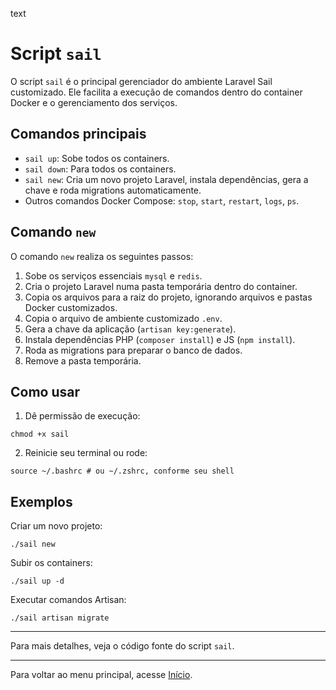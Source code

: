 text
# Script `sail`

O script `sail` é o principal gerenciador do ambiente Laravel Sail customizado. Ele facilita a execução de comandos dentro do container Docker e o gerenciamento dos serviços.

## Comandos principais

- `sail up`: Sobe todos os containers.
- `sail down`: Para todos os containers.
- `sail new`: Cria um novo projeto Laravel, instala dependências, gera a chave e roda migrations automaticamente.
- Outros comandos Docker Compose: `stop`, `start`, `restart`, `logs`, `ps`.

## Comando `new`

O comando `new` realiza os seguintes passos:

1. Sobe os serviços essenciais `mysql` e `redis`.
2. Cria o projeto Laravel numa pasta temporária dentro do container.
3. Copia os arquivos para a raiz do projeto, ignorando arquivos e pastas Docker customizados.
4. Copia o arquivo de ambiente customizado `.env`.
5. Gera a chave da aplicação (`artisan key:generate`).
6. Instala dependências PHP (`composer install`) e JS (`npm install`).
7. Roda as migrations para preparar o banco de dados.
8. Remove a pasta temporária.

## Como usar

1. Dê permissão de execução:

```shell
chmod +x sail
```

2. Reinicie seu terminal ou rode:
```shell
source ~/.bashrc # ou ~/.zshrc, conforme seu shell
```

## Exemplos

Criar um novo projeto:

```shell
./sail new
```

Subir os containers:

```shell
./sail up -d
```

Executar comandos Artisan:

```shell
./sail artisan migrate
```

--- 

Para mais detalhes, veja o código fonte do script `sail`.

---

Para voltar ao menu principal, acesse [Início](01-HOME.md).
